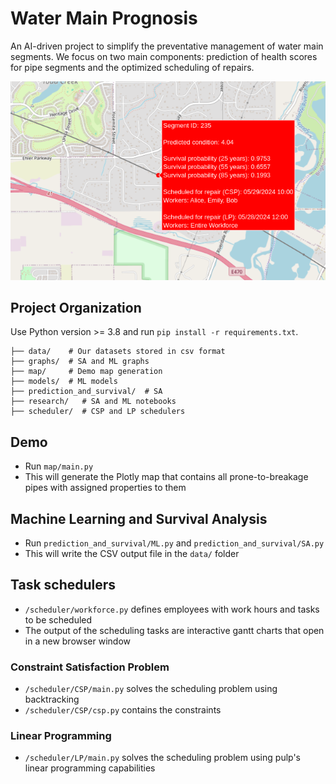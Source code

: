 # Water Main Prognosis
An AI-driven project to simplify the preventative management of water main segments. We focus on two main components: prediction of health scores for pipe segments and the optimized scheduling of repairs.

![demo network](demo.png)

## Project Organization

Use Python version >= 3.8 and run `pip install -r requirements.txt`.

```
├── data/    # Our datasets stored in csv format
├── graphs/  # SA and ML graphs
├── map/     # Demo map generation
├── models/  # ML models
├── prediction_and_survival/  # SA
├── research/   # SA and ML notebooks
├── scheduler/  # CSP and LP schedulers
```

## Demo
- Run `map/main.py`
- This will generate the Plotly map that contains all prone-to-breakage pipes with assigned properties to them

## Machine Learning and Survival Analysis
- Run `prediction_and_survival/ML.py` and `prediction_and_survival/SA.py`
- This will write the CSV output file in the `data/` folder


## Task schedulers
- `/scheduler/workforce.py` defines employees with work hours and tasks to be scheduled
- The output of the scheduling tasks are interactive gantt charts that open in a new browser window

### Constraint Satisfaction Problem
- `/scheduler/CSP/main.py` solves the scheduling problem using backtracking
- `/scheduler/CSP/csp.py` contains the constraints

### Linear Programming
- `/scheduler/LP/main.py` solves the scheduling problem using pulp's linear programming capabilities
